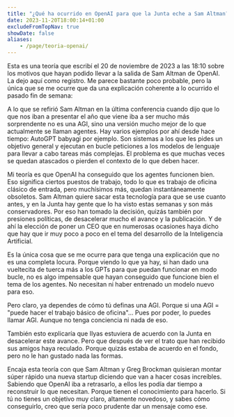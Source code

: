 ```yaml
---
title: "¿Qué ha ocurrido en OpenAI para que la Junta eche a Sam Altman?"
date: 2023-11-20T18:00:14+01:00
excludeFromTopNav: true
showDate: false
aliases:
    - /page/teoria-openai/
---
```


Esta es una teoría que escribí el 20 de noviembre de 2023 a las 18:10 sobre los motivos que hayan podido llevar a la salida de Sam Altman de OpenAI. La dejo aquí como registro. Me parece bastante poco probable, pero la única que se me ocurre que da una explicación coherente a lo ocurrido el pasado fin de semana:

A lo que se refirió Sam Altman en la última conferencia cuando dijo que lo que nos iban a presentar el año que viene iba a ser mucho más sorprendente no es una AGI, sino una versión mucho mejor de lo que actualmente se llaman agentes. Hay varios ejemplos por ahí desde hace tiempo: AutoGPT  babyagi por ejemplo. Son sistemas a los que les pides un objetivo general y ejecutan en bucle peticiones a los modelos de lenguaje para llevar a cabo tareas más complejas. El problema es que muchas veces se quedan atascados o pierden el contexto de lo que deben hacer.

Mi teoría es que OpenAI ha conseguido que los agentes funcionen bien. Eso significa ciertos puestos de trabajo, todo lo que es trabajo de oficina clásico de entrada, pero muchísimos más, quedan instantáneamente obsoletos. Sam Altman quiere sacar esta tecnología para que se use cuanto antes, y en la Junta hay gente que lo ha visto estas semanas y son más conservadores. Por eso han tomado la decisión, quizás también por presiones políticas, de desacelerar mucho el avance y la publicación. Y de ahí la elección de poner un CEO que en numerosas ocasiones haya dicho que hay que ir muy poco a poco en el tema del desarrollo de la Inteligencia Artificial.

Es la única cosa que se me ocurre para que tenga una explicación que no es una completa locura. Porque viendo lo que ya hay, si han dado una vueltecita de tuerca más a los GPTs para que puedan funcionar en modo bucle, no es algo impensable que hayan conseguido que funcione bien el tema de los agentes. No necesitan ni haber entrenado un modelo nuevo para eso.

Pero claro, ya dependes de cómo tú definas una AGI. Porque si una AGI = "puede hacer el trabajo básico de oficina"... Pues por poder, lo puedes llamar AGI. Aunque no tenga conciencia ni nada de eso.

También esto explicaría que Ilyas estuviera de acuerdo con la Junta en desacelerar este avance. Pero que después de ver el trato que han recibido sus amigos haya reculado. Porque quizás estaba de acuerdo en el fondo, pero no le han gustado nada las formas.

Encaja esta teoría con que Sam Altman y Greg Brockman quisieran montar súper rápido una nueva startup diciendo que van a hacer cosas increíbles. Sabiendo que OpenAI iba a retrasarlo, a ellos les podía dar tiempo a reconstruir lo que necesitan. Porque tienen el conocimiento para hacerlo. Si tú no tienes un objetivo muy claro, altamente novedoso, y sabes cómo conseguirlo, creo que sería poco prudente dar un mensaje como ese.
